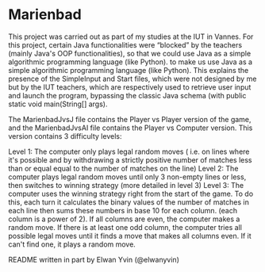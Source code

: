 # Marienbad
This project was carried out as part of my studies at the IUT in Vannes.
For this project, certain Java functionalities were “blocked” by the teachers (mainly Java's OOP functionalities), so that we could use Java as a simple algorithmic programming language (like Python). 
to make us use Java as a simple algorithmic programming language (like Python).
This explains the presence of the SimpleInput and Start files, which were not designed by me but by the IUT teachers,
which are respectively used to retrieve user input and launch the program, bypassing the classic Java schema (with public static void main(String[] args).

The MarienbadJvsJ file contains the Player vs Player version of the game, and the MarienbadJvsAI file contains the Player vs Computer version.
This version contains 3 difficulty levels:

Level 1: The computer only plays legal random moves ( i.e. on lines where
it's possible and by withdrawing a strictly positive number of matches less than or equal
equal to the number of matches on the line)
Level 2: The computer plays legal random moves until only
3 non-empty lines or less, then switches to winning strategy (more detailed in
level 3)
Level 3: The computer uses the winning strategy right from the start of the game.
To do this, each turn it calculates the binary values of the number of matches in each line
then sums these numbers in base 10 for each column. 
(each column is a power of 2).
If all columns are even, the computer makes a random move.
If there is at least one odd column, the computer tries all possible legal moves
until it finds a move that makes all columns even.
If it can't find one, it plays a random move.

README written in part by Elwan Yvin (@elwanyvin)
